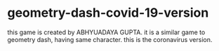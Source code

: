 # geometry-dash-covid-19-version
this game is created by ABHYUADAYA GUPTA. it is a similar game to geometry dash, having same character. this is the coronavirus version. 
